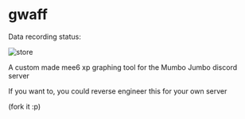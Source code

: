 # gwaff

Data recording status:

![store](https://github.com/bwac2517/gwaff/workflows/store/badge.svg?branch=master)

 A custom made mee6 xp graphing tool for the Mumbo Jumbo discord server 
 
 
 If you want to, you could reverse engineer this for your own server

(fork it :p)
